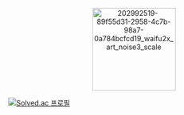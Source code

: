 <p align="center" style="...">
  <img width="167" alt="202992519-89f55d31-2958-4c7b-98a7-0a784bcfcd19_waifu2x_art_noise3_scale" src="https://user-images.githubusercontent.com/110071838/202999130-a9b9f4f3-757f-4a92-80c3-4c84331f0ff4.png">

</p>

























[![Solved.ac
프로필](http://mazassumnida.wtf/api/generate_badge?boj={handle})](https://solved.ac/{handle})






<!--
**hyein5391/hyein5391** is a ✨ _special_ ✨ repository because its `README.md` (this file) appears on your GitHub profile.

Here are some ideas to get you started:

- 🔭 I’m currently working on ...
- 🌱 I’m currently learning ...
- 👯 I’m looking to collaborate on ...
- 🤔 I’m looking for help with ...
- 💬 Ask me about ...
- 📫 How to reach me: ...
- 😄 Pronouns: ...
- ⚡ Fun fact: ...
-->
